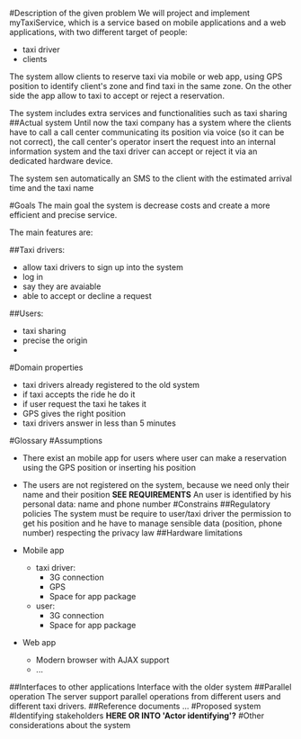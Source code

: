 #Description of the given problem
We will project and implement myTaxiService, which is a service based on mobile applications and a web applications, with two different target of people:

* taxi driver
* clients

The system allow clients to reserve taxi via mobile or web app, using GPS position to identify client's zone and find taxi in the same zone. On the other side the app allow to taxi to accept or reject a reservation.

The system includes extra services and functionalities such as taxi sharing
##Actual system
Until now the taxi company has a system where the clients have to call a call center communicating its position via voice (so it can be not correct), the call center's operator insert the request into an internal information system and the taxi driver can accept or reject it via an dedicated hardware device.

The system sen automatically an SMS to the client with the estimated arrival time and the taxi name

#Goals
The main goal the system is decrease costs and create a more efficient and precise service.

The main features are:

##Taxi drivers:
* allow taxi drivers to sign up into the system
* log in
* say they are avaiable
* able to accept or decline a request

##Users:
* taxi sharing
* precise the origin
* 

#Domain properties
* taxi drivers already registered to the old system
* if taxi accepts the ride he do it
* if user request the taxi he takes it
* GPS gives the right position
* taxi drivers answer in less than 5 minutes 

#Glossary
#Assumptions
* There exist an mobile app for users where user can make a reservation using the GPS position or inserting his position
* The users are not registered on the system, because we need only their name and their position **SEE REQUIREMENTS** An user is identified by his personal data: name and phone number
#Constrains
##Regulatory policies
The system must be require to user/taxi driver the permission to get his position and he have to manage sensible data (position, phone number) respecting the privacy law
##Hardware limitations
* Mobile app
    * taxi driver:
        * 3G connection
        * GPS
        * Space for app package
    * user:
        * 3G connection
        * Space for app package  

* Web app
    * Modern browser with AJAX support
    * ...

##Interfaces to other applications
Interface with the older system
##Parallel operation
The server support parallel operations from different users and different taxi drivers.
##Reference documents
...
#Proposed system
#Identifying stakeholders **HERE OR INTO 'Actor identifying'?**
#Other considerations about the system